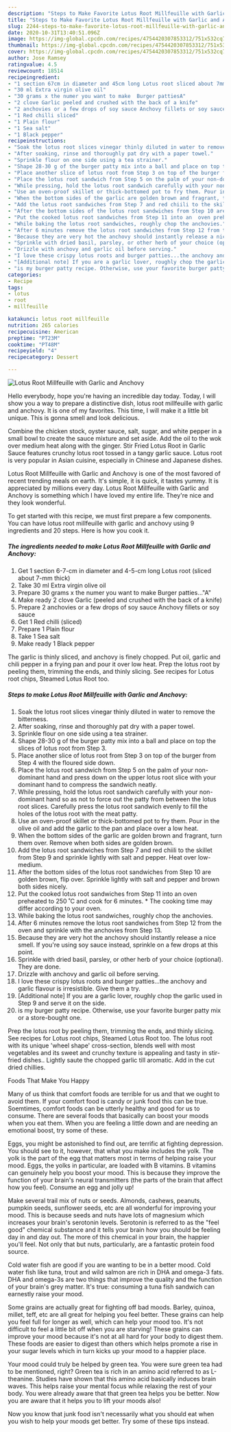 ```yaml
---
description: "Steps to Make Favorite Lotus Root Millfeuille with Garlic and Anchovy"
title: "Steps to Make Favorite Lotus Root Millfeuille with Garlic and Anchovy"
slug: 2244-steps-to-make-favorite-lotus-root-millfeuille-with-garlic-and-anchovy
date: 2020-10-31T13:40:51.096Z
image: https://img-global.cpcdn.com/recipes/4754420307853312/751x532cq70/lotus-root-millfeuille-with-garlic-and-anchovy-recipe-main-photo.jpg
thumbnail: https://img-global.cpcdn.com/recipes/4754420307853312/751x532cq70/lotus-root-millfeuille-with-garlic-and-anchovy-recipe-main-photo.jpg
cover: https://img-global.cpcdn.com/recipes/4754420307853312/751x532cq70/lotus-root-millfeuille-with-garlic-and-anchovy-recipe-main-photo.jpg
author: Jose Ramsey
ratingvalue: 4.5
reviewcount: 18514
recipeingredient:
- "1 section 67cm in diameter and 45cm long Lotus root sliced about 7mm thick"
- "30 ml Extra virgin olive oil"
- "30 grams x the numer you want to make  Burger pattiesA"
- "2 clove Garlic peeled and crushed with the back of a knife"
- "2 anchovies or a few drops of soy sauce Anchovy fillets or soy sauce"
- "1 Red chilli sliced"
- "1 Plain flour"
- "1 Sea salt"
- "1 Black pepper"
recipeinstructions:
- "Soak the lotus root slices vinegar thinly diluted in water to remove the bitterness."
- "After soaking, rinse and thoroughly pat dry with a paper towel."
- "Sprinkle flour on one side using a tea strainer."
- "Shape 28-30 g of the burger patty mix into a ball and place on top the slices of lotus root from Step 3."
- "Place another slice of lotus root from Step 3 on top of the burger from Step 4 with the floured side down."
- "Place the lotus root sandwich from Step 5 on the palm of your non-dominant hand and press down on the upper lotus root slice with your dominant hand to compress the sandwich neatly."
- "While pressing, hold the lotus root sandwich carefully with your non-dominant hand so as not to force out the patty from between the lotus root slices. Carefully press the lotus root sandwich evenly to fill the holes of the lotus root with the meat patty."
- "Use an oven-proof skillet or thick-bottomed pot to fry them. Pour in the olive oil and add the garlic to the pan and place over a low heat."
- "When the bottom sides of the garlic are golden brown and fragrant, turn them over. Remove when both sides are golden brown."
- "Add the lotus root sandwiches from Step 7 and red chiili to the skillet from Step 9 and sprinkle lightly with salt and pepper. Heat over low-medium."
- "After the bottom sides of the lotus root sandwiches from Step 10 are golden brown, flip over. Sprinkle lightly with salt and pepper and brown both sides nicely."
- "Put the cooked lotus root sandwiches from Step 11 into an  oven preheated to 250 ˚C and cook for 6 minutes. * The cooking time may differ according to your oven."
- "While baking the lotus root sandwiches, roughly chop the anchovies."
- "After 6 minutes remove the lotus root sandwiches from Step 12 from the oven and sprinkle with the anchovies from Step 13."
- "Because they are very hot the anchovy should instantly release a nice smell. If you&#39;re using soy sauce instead, sprinkle on a few drops at this point."
- "Sprinkle with dried basil, parsley, or other herb of your choice (optional). They are done."
- "Drizzle with anchovy and garlic oil before serving."
- "I love these crispy lotus roots and burger patties...the anchovy and garlic flavour is irresistible. Give them a try."
- "[Additional note] If you are a garlic lover, roughly chop the garlic used in Step 9 and serve it on the side."
- "is my burger patty recipe. Otherwise, use your favorite burger patty mix or a store-bought one."
categories:
- Recipe
tags:
- lotus
- root
- millfeuille

katakunci: lotus root millfeuille 
nutrition: 265 calories
recipecuisine: American
preptime: "PT23M"
cooktime: "PT48M"
recipeyield: "4"
recipecategory: Dessert

---
```



![Lotus Root Millfeuille with Garlic and Anchovy](https://img-global.cpcdn.com/recipes/4754420307853312/751x532cq70/lotus-root-millfeuille-with-garlic-and-anchovy-recipe-main-photo.jpg)

Hello everybody, hope you're having an incredible day today. Today, I will show you a way to prepare a distinctive dish, lotus root millfeuille with garlic and anchovy. It is one of my favorites. This time, I will make it a little bit unique. This is gonna smell and look delicious.

Combine the chicken stock, oyster sauce, salt, sugar, and white pepper in a small bowl to create the sauce mixture and set aside. Add the oil to the wok over medium heat along with the ginger. Stir Fried Lotus Root in Garlic Sauce features crunchy lotus root tossed in a tangy garlic sauce. Lotus root is very popular in Asian cuisine, especially in Chinese and Japanese dishes.

Lotus Root Millfeuille with Garlic and Anchovy is one of the most favored of recent trending meals on earth. It's simple, it is quick, it tastes yummy. It is appreciated by millions every day. Lotus Root Millfeuille with Garlic and Anchovy is something which I have loved my entire life. They're nice and they look wonderful.


To get started with this recipe, we must first prepare a few components. You can have lotus root millfeuille with garlic and anchovy using 9 ingredients and 20 steps. Here is how you cook it.

<!--inarticleads1-->

##### The ingredients needed to make Lotus Root Millfeuille with Garlic and Anchovy:

1. Get 1 section 6-7-cm in diameter and 4-5-cm long Lotus root (sliced about 7-mm thick)
1. Take 30 ml Extra virgin olive oil
1. Prepare 30 grams x the numer you want to make  Burger patties...&#34;A&#34;
1. Make ready 2 clove Garlic (peeled and crushed with the back of a knife)
1. Prepare 2 anchovies or a few drops of soy sauce Anchovy fillets or soy sauce
1. Get 1 Red chilli (sliced)
1. Prepare 1 Plain flour
1. Take 1 Sea salt
1. Make ready 1 Black pepper


The garlic is thinly sliced, and anchovy is finely chopped. Put oil, garlic and chili pepper in a frying pan and pour it over low heat. Prep the lotus root by peeling them, trimming the ends, and thinly slicing. See recipes for Lotus root chips, Steamed Lotus Root too. 

<!--inarticleads2-->

##### Steps to make Lotus Root Millfeuille with Garlic and Anchovy:

1. Soak the lotus root slices vinegar thinly diluted in water to remove the bitterness.
1. After soaking, rinse and thoroughly pat dry with a paper towel.
1. Sprinkle flour on one side using a tea strainer.
1. Shape 28-30 g of the burger patty mix into a ball and place on top the slices of lotus root from Step 3.
1. Place another slice of lotus root from Step 3 on top of the burger from Step 4 with the floured side down.
1. Place the lotus root sandwich from Step 5 on the palm of your non-dominant hand and press down on the upper lotus root slice with your dominant hand to compress the sandwich neatly.
1. While pressing, hold the lotus root sandwich carefully with your non-dominant hand so as not to force out the patty from between the lotus root slices. Carefully press the lotus root sandwich evenly to fill the holes of the lotus root with the meat patty.
1. Use an oven-proof skillet or thick-bottomed pot to fry them. Pour in the olive oil and add the garlic to the pan and place over a low heat.
1. When the bottom sides of the garlic are golden brown and fragrant, turn them over. Remove when both sides are golden brown.
1. Add the lotus root sandwiches from Step 7 and red chiili to the skillet from Step 9 and sprinkle lightly with salt and pepper. Heat over low-medium.
1. After the bottom sides of the lotus root sandwiches from Step 10 are golden brown, flip over. Sprinkle lightly with salt and pepper and brown both sides nicely.
1. Put the cooked lotus root sandwiches from Step 11 into an  oven preheated to 250 ˚C and cook for 6 minutes. * The cooking time may differ according to your oven.
1. While baking the lotus root sandwiches, roughly chop the anchovies.
1. After 6 minutes remove the lotus root sandwiches from Step 12 from the oven and sprinkle with the anchovies from Step 13.
1. Because they are very hot the anchovy should instantly release a nice smell. If you&#39;re using soy sauce instead, sprinkle on a few drops at this point.
1. Sprinkle with dried basil, parsley, or other herb of your choice (optional). They are done.
1. Drizzle with anchovy and garlic oil before serving.
1. I love these crispy lotus roots and burger patties...the anchovy and garlic flavour is irresistible. Give them a try.
1. [Additional note] If you are a garlic lover, roughly chop the garlic used in Step 9 and serve it on the side.
1. is my burger patty recipe. Otherwise, use your favorite burger patty mix or a store-bought one.


Prep the lotus root by peeling them, trimming the ends, and thinly slicing. See recipes for Lotus root chips, Steamed Lotus Root too. The lotus root with its unique &#39;wheel shape&#39; cross-section, blends well with most vegetables and its sweet and crunchy texture is appealing and tasty in stir-fried dishes.. Lightly saute the chopped garlic till aromatic. Add in the cut dried chillies. 

Foods That Make You Happy


Many of us think that comfort foods are terrible for us and that we ought to avoid them. If your comfort food is candy or junk food this can be true. Soemtimes, comfort foods can be utterly healthy and good for us to consume. There are several foods that basically can boost your moods when you eat them. When you are feeling a little down and are needing an emotional boost, try some of these.

Eggs, you might be astonished to find out, are terrific at fighting depression. You should see to it, however, that what you make includes the yolk. The yolk is the part of the egg that matters most in terms of helping raise your mood. Eggs, the yolks in particular, are loaded with B vitamins. B vitamins can genuinely help you boost your mood. This is because they improve the function of your brain's neural transmitters (the parts of the brain that affect how you feel). Consume an egg and jolly up!

Make several trail mix of nuts or seeds. Almonds, cashews, peanuts, pumpkin seeds, sunflower seeds, etc are all wonderful for improving your mood. This is because seeds and nuts have lots of magnesium which increases your brain's serotonin levels. Serotonin is referred to as the "feel good" chemical substance and it tells your brain how you should be feeling day in and day out. The more of this chemical in your brain, the happier you'll feel. Not only that but nuts, particularly, are a fantastic protein food source.

Cold water fish are good if you are wanting to be in a better mood. Cold water fish like tuna, trout and wild salmon are rich in DHA and omega-3 fats. DHA and omega-3s are two things that improve the quality and the function of your brain's grey matter. It's true: consuming a tuna fish sandwich can earnestly raise your mood. 

Some grains are actually great for fighting off bad moods. Barley, quinoa, millet, teff, etc are all great for helping you feel better. These grains can help you feel full for longer as well, which can help your mood too. It's not difficult to feel a little bit off when you are starving! These grains can improve your mood because it's not at all hard for your body to digest them. These foods are easier to digest than others which helps promote a rise in your sugar levels which in turn kicks up your mood to a happier place.

Your mood could truly be helped by green tea. You were sure green tea had to be mentioned, right? Green tea is rich in an amino acid referred to as L-theanine. Studies have shown that this amino acid basically induces brain waves. This helps raise your mental focus while relaxing the rest of your body. You were already aware that that green tea helps you be better. Now you are aware that it helps you to lift your moods also!

Now you know that junk food isn't necessarily what you should eat when you wish to help your moods get better. Try  some  of  these  tips  instead.

